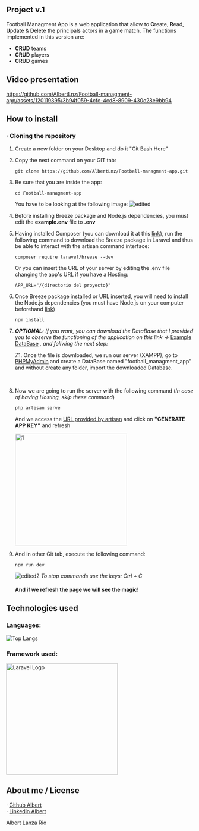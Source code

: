 ## Project v.1

Football Managment App is a web application that allow to **C**reate, **R**ead, **U**pdate & **D**elete the principals actors in a game match. The functions implemented in this version are:
 - **CRUD** teams
 - **CRUD** players
 - **CRUD** games

## Video presentation

https://github.com/AlbertLnz/Football-managment-app/assets/120119395/3b94f059-4cfc-4cd8-8909-430c28e9bb94

## How to install

###  · Cloning the repository

 1. Create a new folder on your Desktop and do it "Git Bash Here"
 2. Copy the next command on your GIT tab:
	 ```
	git clone https://github.com/AlbertLnz/Football-managment-app.git
	```
 3. Be sure that you are inside the app:
 	 ```
	cd Football-managment-app
	```
	You have to be looking at the following image:
	![edited](https://github.com/AlbertLnz/Football-managment-app/assets/120119395/a3e3390e-777a-4aa8-b70a-265a6d8ab4c8)


 4. Before installing Breeze package and Node.js dependencies, you must edit the **example.env** file to **.env** 

 5. Having installed Composer (you can download it at this  [link](https://getcomposer.org/)), run the following command to download the Breeze package in Laravel and thus be able to interact with the artisan command interface:
 	 ```
	composer require laravel/breeze --dev
	```
	Or you can insert the URL of your server by editing the .env file changing the app's URL if you have a Hosting:
	 ```
	APP_URL="/{directorio del proyecto}"
	```
 6. Once Breeze package installed or URL inserted, you will need to install the Node.js dependencies (you must have Node.js on your computer beforehand [link](https://nodejs.org/es))
 	 ```
	npm install
	```
 7. ***OPTIONAL:*** *If you want, you can download the DataBase that I provided you to observe the functioning of the application on this link &#8594;* [Example DataBase](https://drive.google.com/file/d/1vI6LBr5FV1F4k3A5kv7rbqHAWbY8kIdI/view) *, and follwing the next step:*
 
    7.1. Once the file is downloaded, we run our server (XAMPP), go to [PHPMyAdmin](http://localhost/phpmyadmin/) and create a DataBase named "football_managment_app" and without create any folder, import the downloaded Database.

</br>

 8. Now we are going to run the server with the following command (*In case of having Hosting, skip these command*) 
	 ```
	php artisan serve
	```
    And we access the [URL provided by artisan]('http://127.0.0.0') and click on **"GENERATE APP KEY"** and refresh
    
    <img width="301" alt="1" src="https://github.com/AlbertLnz/Football-managment-app/assets/120119395/49d25057-9dfc-49d3-9ebb-08aed9e57b85">
    
 9. And in other Git tab, execute the following command:
 	 ```
	npm run dev
	```
	
	![edited2](https://github.com/AlbertLnz/Football-managment-app/assets/120119395/d3b78cad-1889-48d8-83c6-315c6232e7e9)
	*To stop commands use the keys: Ctrl + C*

	#### And if we refresh the page we will see the magic!
	
## Technologies used
### Languages:
![Top Langs](https://github-readme-stats.vercel.app/api/top-langs/?username=AlbertLnz&theme=Football-managment-app)
### Framework used:
<p><a href="https://laravel.com" target="_blank"><img src="https://raw.githubusercontent.com/laravel/art/master/logo-lockup/5%20SVG/2%20CMYK/1%20Full%20Color/laravel-logolockup-cmyk-red.svg" width="300" alt="Laravel Logo"></a></p>

## About me / License
· [Github Albert](https://github.com/AlbertLnz) </br>
· [Linkedin Albert](https://www.linkedin.com/in/albert-l-342138178/)

Albert Lanza Rio
